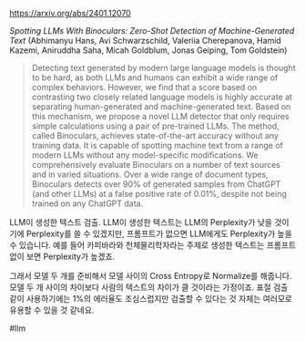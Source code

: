 https://arxiv.org/abs/2401.12070

*Spotting LLMs With Binoculars: Zero-Shot Detection of Machine-Generated Text* (Abhimanyu Hans, Avi Schwarzschild, Valeriia Cherepanova, Hamid Kazemi, Aniruddha Saha, Micah Goldblum, Jonas Geiping, Tom Goldstein)

> Detecting text generated by modern large language models is thought to be hard, as both LLMs and humans can exhibit a wide range of complex behaviors. However, we find that a score based on contrasting two closely related language models is highly accurate at separating human-generated and machine-generated text. Based on this mechanism, we propose a novel LLM detector that only requires simple calculations using a pair of pre-trained LLMs. The method, called Binoculars, achieves state-of-the-art accuracy without any training data. It is capable of spotting machine text from a range of modern LLMs without any model-specific modifications. We comprehensively evaluate Binoculars on a number of text sources and in varied situations. Over a wide range of document types, Binoculars detects over 90% of generated samples from ChatGPT (and other LLMs) at a false positive rate of 0.01%, despite not being trained on any ChatGPT data.

LLM이 생성한 텍스트 검출. LLM이 생성한 텍스트는 LLM의 Perplexity가 낮을 것이기에 Perplexity를 쓸 수 있겠지만, 프롬프트가 없으면 LLM에게도 Perplexity가 높을 수 있습니다. 예를 들어 카피바라와 천체물리학자라는 주제로 생성한 텍스트는 프롬프트 없이 보면 Perplexity가 높겠죠.

그래서 모델 두 개를 준비해서 모델 사이의 Cross Entropy로 Normalize를 해줍니다. 모델 두 개 사이의 차이보다 사람의 텍스트의 차이가 클 것이라는 가정이죠. 표절 검출 같이 사용하기에는 1%의 에러율도 조심스럽지만 검출할 수 있다는 것 자체는 여러모로 유용할 수 있을 것 같네요.

#llm 